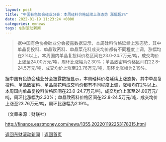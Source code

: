 ```yaml
---
layout: post
title: "中国有色协会硅业分会：本周硅料价格延续上涨态势 涨幅超2%"
date: 2022-01-19 11:23:24 +0800
categories: emnews
tags: 东财滚动新闻
---
```

> 据中国有色协会硅业分会披露数据显示，本周硅料价格延续上涨态势，其中单晶复投料、单晶致密料、单晶菜花料成交均价都有不同程度上调，涨幅均在2%以上。本周国内单晶复投料价格区间在23.0-24.7万元/吨，成交均价上涨至24.00万元/吨，周环比涨幅为2.30%；单晶致密料价格区间在22.8-24.5万元/吨，成交均价上涨至23.76万元/吨，周环比涨幅为2.19%。

<p>据中国有色协会硅业分会披露数据显示，本周硅料价格延续上涨态势，其中单晶复投料、单晶致密料、单晶菜花料成交均价都有不同程度上调，涨幅均在2%以上。本周国内单晶复投料价格区间在23.0-24.7万元/吨，成交均价上涨至24.00万元/吨，周环比涨幅为2.30%；单晶致密料价格区间在22.8-24.5万元/吨，成交均价上涨至23.76万元/吨，周环比涨幅为2.19%。</p><p class="em_media">（文章来源：财联社）</p>

<http://finance.eastmoney.com/news/1355,202201192253178315.html>

[返回东财滚动新闻](//finews.withounder.com/emnews/)｜[返回首页](//finews.withounder.com/)